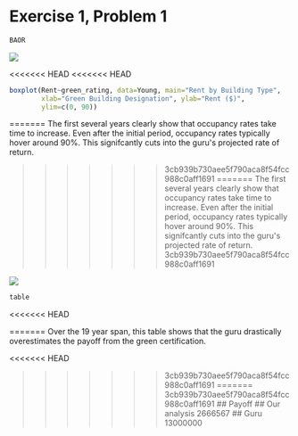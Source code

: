 Exercise 1, Problem 1
================

``` r
BAOR
```

![](Exercise_1,_Problem_1_files/figure-markdown_github/unnamed-chunk-2-1.png)

<<<<<<< HEAD
<<<<<<< HEAD
``` r
boxplot(Rent~green_rating, data=Young, main="Rent by Building Type", 
        xlab="Green Building Designation", ylab="Rent ($)",
        ylim=c(0, 90))
```
=======
The first several years clearly show that occupancy rates take time to increase. Even after the initial period, occupancy rates typically hover around 90%. This signifcantly cuts into the guru's projected rate of return.
>>>>>>> 3cb939b730aee5f790aca8f54fcc988c0aff1691
=======
The first several years clearly show that occupancy rates take time to increase. Even after the initial period, occupancy rates typically hover around 90%. This signifcantly cuts into the guru's projected rate of return.
>>>>>>> 3cb939b730aee5f790aca8f54fcc988c0aff1691

![](Exercise_1,_Problem_1_files/figure-markdown_github/unnamed-chunk-3-1.png)

``` r
table
```
<<<<<<< HEAD

=======
Over the 19 year span, this table shows that the guru drastically overestimates the payoff from the green certification.
    
<<<<<<< HEAD
>>>>>>> 3cb939b730aee5f790aca8f54fcc988c0aff1691
=======
>>>>>>> 3cb939b730aee5f790aca8f54fcc988c0aff1691
    ##                Payoff
    ## Our analysis  2666567
    ## Guru         13000000
